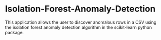 # Isolation-Forest-Anomaly-Detection
This application allows the user to discover anomalous rows in a CSV using the isolation forest anomaly detection algorithm in the scikit-learn python package.

